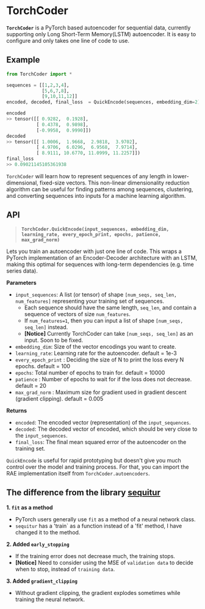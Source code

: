 # TorchCoder

__`TorchCoder`__ is a PyTorch based autoencoder for sequential data, currently supporting only Long Short-Term Memory(LSTM) autoencoder. It is easy to configure and only takes one line of code to use.

## Example
```python
from TorchCoder import *

sequences = [[1,2,3,4],
             [5,6,7,8], 
             [9,10,11,12]]
encoded, decoded, final_loss  = QuickEncode(sequences, embedding_dim=2)

encoded
>> tensor([[ 0.9282,  0.1928],
           [ 0.4378,  0.9898],
           [-0.9958,  0.9990]])
decoded
>> tensor([[ 1.0006,  1.9668,  2.9818,  3.9702],
           [ 4.9706,  6.0296,  6.9568,  7.9714],
           [ 8.9111, 10.6770, 11.0999, 11.2257]])
final_loss
>> 0.09021145105361938
```

`TorchCoder` will learn how to represent sequences of any length in lower-dimensional, fixed-size vectors. This non-linear dimensionality reduction algorithm can be useful for finding patterns among sequences, clustering, and converting sequences into inputs for a machine learning algorithm.

## API

> __`TorchCoder.QuickEncode(input_sequences, embedding_dim, learning_rate, every_epoch_print, epochs, patience, max_grad_norm)`__

Lets you train an autoencoder with just one line of code. This wraps a PyTorch implementation of an Encoder-Decoder architecture with an LSTM, making this optimal for sequences with long-term dependencies (e.g. time series data).

**Parameters**

- `input_sequences`: A list (or tensor) of shape `[num_seqs, seq_len, num_features]` representing your training set of sequences.
  - Each sequence should have the same length, `seq_len`, and contain a sequence of vectors of size `num_features`.
  - If `num_features=1`, then you can input a list of shape `[num_seqs, seq_len]` instead.
  - __[Notice]__ Currently TorchCoder can take `[num_seqs, seq_len]` as an input. Soon to be fixed.
- `embedding_dim`: Size of the vector encodings you want to create.
- `learning_rate`: Learning rate for the autoencoder. default = 1e-3
- `every_epoch_print` : Deciding the size of N to print the loss every N epochs. default = 100
- `epochs`: Total number of epochs to train for. default = 10000
- `patience` : Number of epochs to wait for if the loss does not decrease. default = 20 
- `max_grad_norm` : Maximum size for gradient used in gradient descent (gradient clipping). default = 0.005

**Returns**

- `encoded`: The encoded vector (representation) of the `input_sequences`.
- `decoded`: The decoded vector of encoded, which should be very close to the `input_sequences`.
- `final_loss`: The final mean squared error of the autoencoder on the training set.


`QuickEncode` is useful for rapid prototyping but doesn't give you much control over the model and training process. For that, you can import the RAE implementation itself from `TorchCoder.autoencoders`.

## The difference from the library [sequitur](https://github.com/shobrook/sequitur)

__1. `fit` as a method__
  - PyTorch users generally use `fit` as a method of a neural network class. 
  - `sequitur` has a 'train` as a function instead of a 'fit' method, I have changed it to the method.

__2. Added `early_stopping`__
  - If the training error does not decrease much, the training stops. 
  - __[Notice]__ Need to consider using the MSE of `validation data` to decide when to stop, instead of `training data`.

__3. Added `gradient_clipping`__
  - Without gradient clipping, the gradient explodes sometimes while training the neural network.

<!-- https://github.com/szagoruyko/pytorchviz
https://github.com/RobRomijnders/AE_ts
https://github.com/erickrf/autoencoder
https://miro.medium.com/max/1400/1*sWc8g2yiQrOzntbVeGzbEQ.png
https://arxiv.org/pdf/1502.04681.pdf -->
